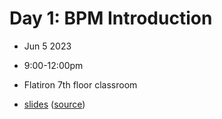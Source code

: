 # Day 1: BPM Introduction
- Jun 5 2023
- 9:00-12:00pm
- Flatiron 7th floor classroom

- [slides](https://lamsoa729.github.io/BPMSummerSchool/Day1:BPM_intro/slides.html) ([source](main.md))
